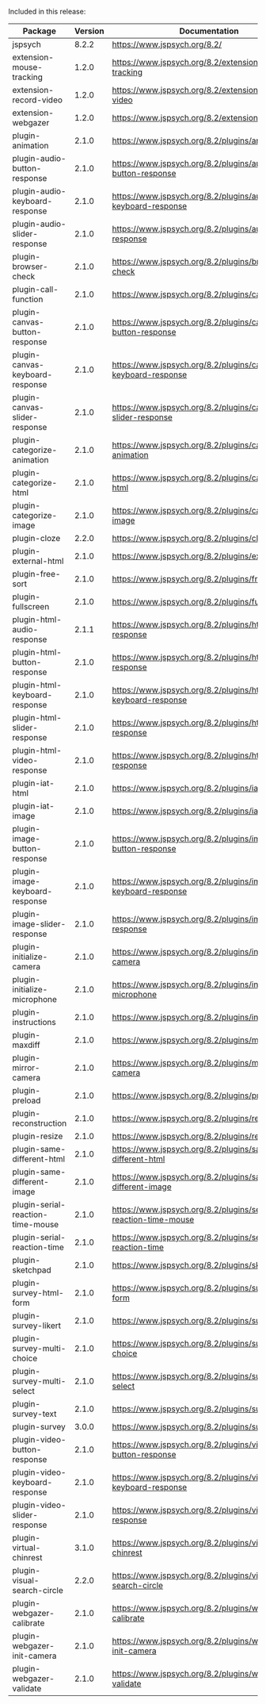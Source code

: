 Included in this release:

Package|Version|Documentation
--- | --- | ---
jspsych|8.2.2|https://www.jspsych.org/8.2/
extension-mouse-tracking|1.2.0|https://www.jspsych.org/8.2/extensions/mouse-tracking
extension-record-video|1.2.0|https://www.jspsych.org/8.2/extensions/record-video
extension-webgazer|1.2.0|https://www.jspsych.org/8.2/extensions/webgazer
plugin-animation|2.1.0|https://www.jspsych.org/8.2/plugins/animation
plugin-audio-button-response|2.1.0|https://www.jspsych.org/8.2/plugins/audio-button-response
plugin-audio-keyboard-response|2.1.0|https://www.jspsych.org/8.2/plugins/audio-keyboard-response
plugin-audio-slider-response|2.1.0|https://www.jspsych.org/8.2/plugins/audio-slider-response
plugin-browser-check|2.1.0|https://www.jspsych.org/8.2/plugins/browser-check
plugin-call-function|2.1.0|https://www.jspsych.org/8.2/plugins/call-function
plugin-canvas-button-response|2.1.0|https://www.jspsych.org/8.2/plugins/canvas-button-response
plugin-canvas-keyboard-response|2.1.0|https://www.jspsych.org/8.2/plugins/canvas-keyboard-response
plugin-canvas-slider-response|2.1.0|https://www.jspsych.org/8.2/plugins/canvas-slider-response
plugin-categorize-animation|2.1.0|https://www.jspsych.org/8.2/plugins/categorize-animation
plugin-categorize-html|2.1.0|https://www.jspsych.org/8.2/plugins/categorize-html
plugin-categorize-image|2.1.0|https://www.jspsych.org/8.2/plugins/categorize-image
plugin-cloze|2.2.0|https://www.jspsych.org/8.2/plugins/cloze
plugin-external-html|2.1.0|https://www.jspsych.org/8.2/plugins/external-html
plugin-free-sort|2.1.0|https://www.jspsych.org/8.2/plugins/free-sort
plugin-fullscreen|2.1.0|https://www.jspsych.org/8.2/plugins/fullscreen
plugin-html-audio-response|2.1.1|https://www.jspsych.org/8.2/plugins/html-audio-response
plugin-html-button-response|2.1.0|https://www.jspsych.org/8.2/plugins/html-button-response
plugin-html-keyboard-response|2.1.0|https://www.jspsych.org/8.2/plugins/html-keyboard-response
plugin-html-slider-response|2.1.0|https://www.jspsych.org/8.2/plugins/html-slider-response
plugin-html-video-response|2.1.0|https://www.jspsych.org/8.2/plugins/html-video-response
plugin-iat-html|2.1.0|https://www.jspsych.org/8.2/plugins/iat-html
plugin-iat-image|2.1.0|https://www.jspsych.org/8.2/plugins/iat-image
plugin-image-button-response|2.1.0|https://www.jspsych.org/8.2/plugins/image-button-response
plugin-image-keyboard-response|2.1.0|https://www.jspsych.org/8.2/plugins/image-keyboard-response
plugin-image-slider-response|2.1.0|https://www.jspsych.org/8.2/plugins/image-slider-response
plugin-initialize-camera|2.1.0|https://www.jspsych.org/8.2/plugins/initialize-camera
plugin-initialize-microphone|2.1.0|https://www.jspsych.org/8.2/plugins/initialize-microphone
plugin-instructions|2.1.0|https://www.jspsych.org/8.2/plugins/instructions
plugin-maxdiff|2.1.0|https://www.jspsych.org/8.2/plugins/maxdiff
plugin-mirror-camera|2.1.0|https://www.jspsych.org/8.2/plugins/mirror-camera
plugin-preload|2.1.0|https://www.jspsych.org/8.2/plugins/preload
plugin-reconstruction|2.1.0|https://www.jspsych.org/8.2/plugins/reconstruction
plugin-resize|2.1.0|https://www.jspsych.org/8.2/plugins/resize
plugin-same-different-html|2.1.0|https://www.jspsych.org/8.2/plugins/same-different-html
plugin-same-different-image|2.1.0|https://www.jspsych.org/8.2/plugins/same-different-image
plugin-serial-reaction-time-mouse|2.1.0|https://www.jspsych.org/8.2/plugins/serial-reaction-time-mouse
plugin-serial-reaction-time|2.1.0|https://www.jspsych.org/8.2/plugins/serial-reaction-time
plugin-sketchpad|2.1.0|https://www.jspsych.org/8.2/plugins/sketchpad
plugin-survey-html-form|2.1.0|https://www.jspsych.org/8.2/plugins/survey-html-form
plugin-survey-likert|2.1.0|https://www.jspsych.org/8.2/plugins/survey-likert
plugin-survey-multi-choice|2.1.0|https://www.jspsych.org/8.2/plugins/survey-multi-choice
plugin-survey-multi-select|2.1.0|https://www.jspsych.org/8.2/plugins/survey-multi-select
plugin-survey-text|2.1.0|https://www.jspsych.org/8.2/plugins/survey-text
plugin-survey|3.0.0|https://www.jspsych.org/8.2/plugins/survey
plugin-video-button-response|2.1.0|https://www.jspsych.org/8.2/plugins/video-button-response
plugin-video-keyboard-response|2.1.0|https://www.jspsych.org/8.2/plugins/video-keyboard-response
plugin-video-slider-response|2.1.0|https://www.jspsych.org/8.2/plugins/video-slider-response
plugin-virtual-chinrest|3.1.0|https://www.jspsych.org/8.2/plugins/virtual-chinrest
plugin-visual-search-circle|2.2.0|https://www.jspsych.org/8.2/plugins/visual-search-circle
plugin-webgazer-calibrate|2.1.0|https://www.jspsych.org/8.2/plugins/webgazer-calibrate
plugin-webgazer-init-camera|2.1.0|https://www.jspsych.org/8.2/plugins/webgazer-init-camera
plugin-webgazer-validate|2.1.0|https://www.jspsych.org/8.2/plugins/webgazer-validate
